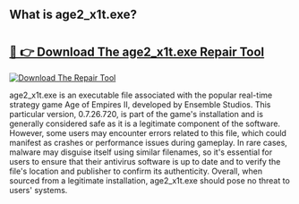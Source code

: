 ## What is age2_x1t.exe? 

# <h2><a href="https://exedetect.com/download.php?age2_x1t.exe">🔗 👉 Download The age2_x1t.exe Repair Tool</a></h2>

[![Download The Repair Tool](https://exedetect.com/download-button.jpg)](https://exedetect.com/download.php?age2_x1t.exe)

age2_x1t.exe is an executable file associated with the popular real-time strategy game Age of Empires II, developed by Ensemble Studios. This particular version, 0.7.26.720, is part of the game's installation and is generally considered safe as it is a legitimate component of the software. However, some users may encounter errors related to this file, which could manifest as crashes or performance issues during gameplay. In rare cases, malware may disguise itself using similar filenames, so it's essential for users to ensure that their antivirus software is up to date and to verify the file's location and publisher to confirm its authenticity. Overall, when sourced from a legitimate installation, age2_x1t.exe should pose no threat to users' systems.